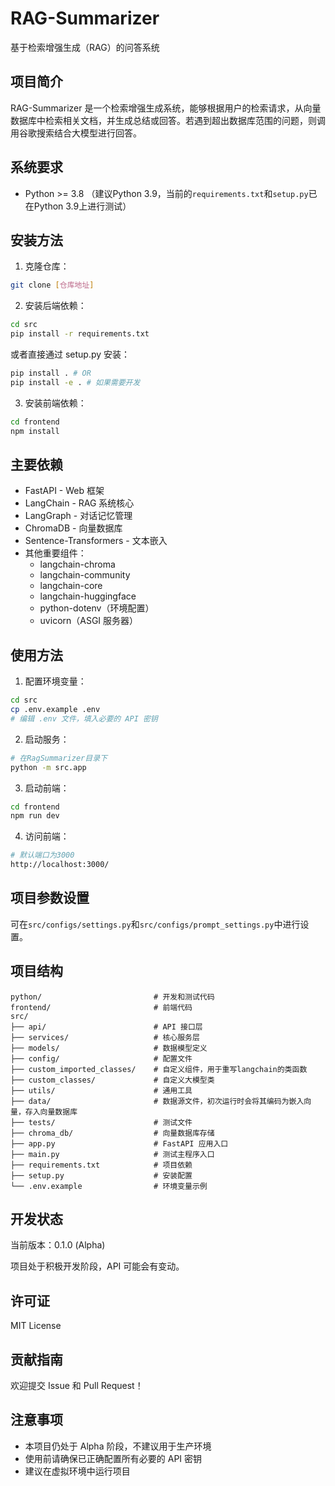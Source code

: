 # RAG-Summarizer

基于检索增强生成（RAG）的问答系统

## 项目简介

RAG-Summarizer 是一个检索增强生成系统，能够根据用户的检索请求，从向量数据库中检索相关文档，并生成总结或回答。若遇到超出数据库范围的问题，则调用谷歌搜索结合大模型进行回答。

## 系统要求

- Python >= 3.8 （建议Python 3.9，当前的`requirements.txt`和`setup.py`已在Python 3.9上进行测试）

## 安装方法

1. 克隆仓库：
```bash
git clone [仓库地址]
```

2. 安装后端依赖：
```bash
cd src
pip install -r requirements.txt
```

或者直接通过 setup.py 安装：
```bash
pip install . # OR
pip install -e . # 如果需要开发
```

3. 安装前端依赖：
```bash
cd frontend
npm install
```

## 主要依赖

- FastAPI - Web 框架
- LangChain - RAG 系统核心
- LangGraph - 对话记忆管理
- ChromaDB - 向量数据库
- Sentence-Transformers - 文本嵌入
- 其他重要组件：
  - langchain-chroma
  - langchain-community
  - langchain-core
  - langchain-huggingface
  - python-dotenv（环境配置）
  - uvicorn（ASGI 服务器）

## 使用方法

1. 配置环境变量：
```bash
cd src
cp .env.example .env
# 编辑 .env 文件，填入必要的 API 密钥
```

2. 启动服务：
```bash
# 在RagSummarizer目录下
python -m src.app
```

3. 启动前端：
```bash
cd frontend
npm run dev
```

4. 访问前端：
```bash
# 默认端口为3000
http://localhost:3000/
```

## 项目参数设置

可在`src/configs/settings.py`和`src/configs/prompt_settings.py`中进行设置。
## 项目结构

```
python/                         # 开发和测试代码
frontend/                       # 前端代码
src/
├── api/                        # API 接口层
├── services/                   # 核心服务层
├── models/                     # 数据模型定义
├── config/                     # 配置文件
├── custom_imported_classes/    # 自定义组件，用于重写langchain的类函数
├── custom_classes/             # 自定义大模型类
├── utils/                      # 通用工具
├── data/                       # 数据源文件，初次运行时会将其编码为嵌入向量，存入向量数据库
├── tests/                      # 测试文件
├── chroma_db/                  # 向量数据库存储
├── app.py                      # FastAPI 应用入口
├── main.py                     # 测试主程序入口
├── requirements.txt            # 项目依赖
├── setup.py                    # 安装配置
└── .env.example                # 环境变量示例
```

## 开发状态

当前版本：0.1.0 (Alpha)

项目处于积极开发阶段，API 可能会有变动。

## 许可证

MIT License

## 贡献指南

欢迎提交 Issue 和 Pull Request！

## 注意事项

- 本项目仍处于 Alpha 阶段，不建议用于生产环境
- 使用前请确保已正确配置所有必要的 API 密钥
- 建议在虚拟环境中运行项目
